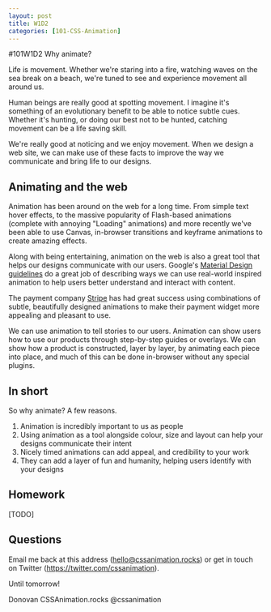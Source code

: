 ```yaml
---
layout: post
title: W1D2
categories: [101-CSS-Animation]
---
```


#101W1D2 Why animate?

Life is movement. Whether we're staring into a fire, watching waves on the sea break on a beach, we're tuned to see and experience movement all around us.

Human beings are really good at spotting movement. I imagine it's something of an evolutionary benefit to be able to notice subtle cues. Whether it's hunting, or doing our best not to be hunted, catching movement can be a life saving skill.

We're really good at noticing and we enjoy movement. When we design a web site, we can make use of these facts to improve the way we communicate and bring life to our designs.

## Animating and the web

Animation has been around on the web for a long time. From simple text hover effects, to the massive popularity of Flash-based animations (complete with annoying "Loading" animations) and more recently we've been able to use Canvas, in-browser transitions and keyframe animations to create amazing effects.

Along with being entertaining, animation on the web is also a great tool that helps our designs communicate with our users. Google's [Material Design guidelines](http://www.google.com/design/spec/material-design/introduction.html#introduction-goals) do a great job of describing ways we can use real-world inspired animation to help users better understand and interact with content.

The payment company [Stripe](http://stripe.com) has had great success using combinations of subtle, beautifully designed animations to make their payment widget more appealing and pleasant to use.

We can use animation to tell stories to our users. Animation can show users how to use our products through step-by-step guides or overlays. We can show how a product is constructed, layer by layer, by animating each piece into place, and much of this can be done in-browser without any special plugins.

## In short

So why animate? A few reasons.

1) Animation is incredibly important to us as people
2) Using animation as a tool alongside colour, size and layout can help your designs communicate their intent
3) Nicely timed animations can add appeal, and credibility to your work
4) They can add a layer of fun and humanity, helping users identify with your designs

## Homework

[TODO]

## Questions

Email me back at this address (hello@cssanimation.rocks) or get in touch on Twitter (https://twitter.com/cssanimation).

Until tomorrow!

Donovan
CSSAnimation.rocks
@cssanimation


